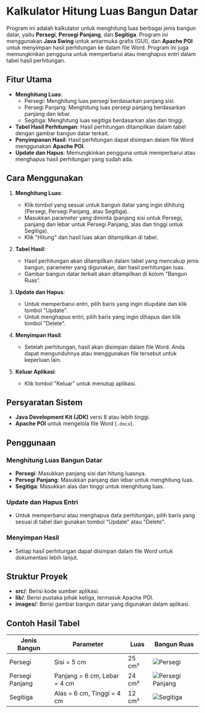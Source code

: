 # Kalkulator Hitung Luas Bangun Datar

Program ini adalah kalkulator untuk menghitung luas berbagai jenis bangun datar, yaitu **Persegi**, **Persegi Panjang**, dan **Segitiga**. Program ini menggunakan **Java Swing** untuk antarmuka grafis (GUI), dan **Apache POI** untuk menyimpan hasil perhitungan ke dalam file Word. Program ini juga memungkinkan pengguna untuk memperbarui atau menghapus entri dalam tabel hasil perhitungan.

## Fitur Utama
- **Menghitung Luas**:
    - Persegi: Menghitung luas persegi berdasarkan panjang sisi.
    - Persegi Panjang: Menghitung luas persegi panjang berdasarkan panjang dan lebar.
    - Segitiga: Menghitung luas segitiga berdasarkan alas dan tinggi.
- **Tabel Hasil Perhitungan**: Hasil perhitungan ditampilkan dalam tabel dengan gambar bangun datar terkait.
- **Penyimpanan Hasil**: Hasil perhitungan dapat disimpan dalam file Word menggunakan **Apache POI**.
- **Update dan Hapus**: Memungkinkan pengguna untuk memperbarui atau menghapus hasil perhitungan yang sudah ada.

## Cara Menggunakan

1. **Menghitung Luas**:
    - Klik tombol yang sesuai untuk bangun datar yang ingin dihitung (Persegi, Persegi Panjang, atau Segitiga).
    - Masukkan parameter yang diminta (panjang sisi untuk Persegi, panjang dan lebar untuk Persegi Panjang, alas dan tinggi untuk Segitiga).
    - Klik "Hitung" dan hasil luas akan ditampilkan di tabel.

2. **Tabel Hasil**:
    - Hasil perhitungan akan ditampilkan dalam tabel yang mencakup jenis bangun, parameter yang digunakan, dan hasil perhitungan luas.
    - Gambar bangun datar terkait akan ditampilkan di kolom "Bangun Ruas".

3. **Update dan Hapus**:
    - Untuk memperbarui entri, pilih baris yang ingin diupdate dan klik tombol "Update".
    - Untuk menghapus entri, pilih baris yang ingin dihapus dan klik tombol "Delete".

4. **Menyimpan Hasil**:
    - Setelah perhitungan, hasil akan disimpan dalam file Word. Anda dapat mengunduhnya atau menggunakan file tersebut untuk keperluan lain.

5. **Keluar Aplikasi**:
    - Klik tombol "Keluar" untuk menutup aplikasi.

## Persyaratan Sistem

- **Java Development Kit (JDK)** versi 8 atau lebih tinggi.
- **Apache POI** untuk mengelola file Word (`.docx`).

## Penggunaan

### Menghitung Luas Bangun Datar
- **Persegi**: Masukkan panjang sisi dan hitung luasnya.
- **Persegi Panjang**: Masukkan panjang dan lebar untuk menghitung luas.
- **Segitiga**: Masukkan alas dan tinggi untuk menghitung luas.

### Update dan Hapus Entri
- Untuk memperbarui atau menghapus data perhitungan, pilih baris yang sesuai di tabel dan gunakan tombol "Update" atau "Delete".

### Menyimpan Hasil
- Setiap hasil perhitungan dapat disimpan dalam file Word untuk dokumentasi lebih lanjut.

## Struktur Proyek

- **src/**: Berisi kode sumber aplikasi.
- **lib/**: Berisi pustaka pihak ketiga, termasuk Apache POI.
- **images/**: Berisi gambar bangun datar yang digunakan dalam aplikasi.

## Contoh Hasil Tabel

| Jenis Bangun     | Parameter          | Luas           | Bangun Ruas |
|------------------|--------------------|----------------|-------------|
| Persegi          | Sisi = 5 cm        | 25 cm²         | ![Persegi](images/persegi.jpg) |
| Persegi Panjang | Panjang = 6 cm, Lebar = 4 cm | 24 cm²         | ![Persegi Panjang](images/persegipanjang.jpg) |
| Segitiga         | Alas = 6 cm, Tinggi = 4 cm  | 12 cm²         | ![Segitiga](images/segitiga.jpg) |

